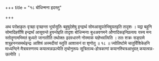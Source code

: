 +++
title = "१८ बोधिन्मना इदस्तु"

+++

अथ परोक्षकृतः वृत्रहा वृत्रहन्ता भूर्यासुतिः बहुषुदेशेषु इन्द्रार्थ सोमआसूयतेभिषूयतइति तादृशः । यद्वा बहूनि सोमादिहवींषि इन्द्रार्थं आसूयन्ते हूयन्तेइति तादृशः बोधिन्मनाः बुधअवगमने औणादिकइनिप्रत्ययः यस्य मनः स्तोतॄणामभिमतं बुध्यते जानातीति तथोक्तः इदवधारणे नोस्माकं यज्ञेभवत्विति । ततः शक्रः सङ्ग्रामे शत्रुहननसमर्थइन्द्रः आशिषं अस्मदीयां स्तुतिं आशासनं वा शृणोतु ॥ १८ ॥ ज्योतिष्टोमे चातुर्विंशिकेहनि माध्यन्दिने मैत्रावरुणस्य कयात्वन्नऊत्येति तृचोनुरूपः सूत्रितञ्च-होत्रकाणां कयानश्चित्रआभुवत् कयात्वन्न- ऊत्येति ।
